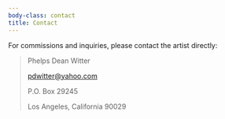```yaml
---
body-class: contact
title: Contact
---
```


For commissions and inquiries, please contact the artist directly:

> Phelps Dean Witter
>
> pdwitter@yahoo.com
>
> P.O. Box 29245
>
> Los Angeles, California 90029